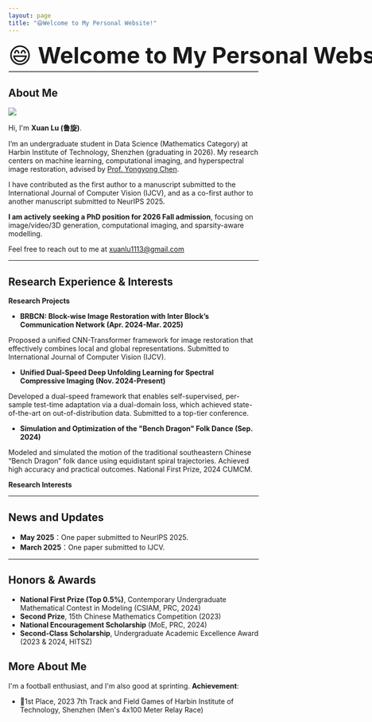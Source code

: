 ```yaml
---
layout: page
title: "😄Welcome to My Personal Website!"
---
```


<div style="font-size: 45px; white-space: nowrap; margin-bottom: 4px;">
  😄 <strong>Welcome to My Personal Website!</strong>
</div>
<hr style="border: 1px solid #ccc; margin-top: 4px;" />

## About Me

<img src="https://xuanlu11.github.io/xuanlu.jpg" class="floatpic">

Hi, I'm **Xuan Lu (鲁旋)**.<br>

I’m an undergraduate student in Data Science (Mathematics Category) at Harbin Institute of Technology, Shenzhen (graduating in 2026). My research centers on machine learning, computational imaging, and hyperspectral image restoration, advised by [Prof. Yongyong Chen](https://scholar.google.com/citations?user=ny2mn-cAAAAJ). <br>

I have contributed as the first author to a manuscript submitted to the International Journal of Computer Vision (IJCV), and as a co-first author to another manuscript submitted to NeurIPS 2025. 

<!--**<font color="#990000">I am actively seeking a PhD position for 2026 Fall admission.</font>**-->
**I am actively seeking a PhD position for 2026 Fall admission**, focusing on image/video/3D generation, computational imaging, and sparsity-aware modelling.

Feel free to reach out to me at [xuanlu1113@gmail.com](xuanlu1113@gmail.com)

---

## Research Experience & Interests
**Research Projects**
- **BRBCN: Block-wise Image Restoration with Inter Block’s Communication Network (Apr. 2024-Mar. 2025)**

Proposed a unified CNN-Transformer framework for image restoration that effectively combines local and global representations. 
Submitted to International Journal of Computer Vision (IJCV).

- **Unified Dual-Speed Deep Unfolding Learning for Spectral Compressive Imaging (Nov. 2024-Present)**

Developed a dual-speed framework that enables self-supervised, per-sample test-time adaptation via a dual-domain loss, which achieved state-of-the-art on out-of-distribution data. Submitted to a top-tier conference. 

- **Simulation and Optimization of the "Bench Dragon" Folk Dance (Sep. 2024)**

Modeled and simulated the motion of the traditional southeastern Chinese “Bench Dragon” folk dance using equidistant spiral trajectories. Achieved high accuracy and practical outcomes. National First Prize, 2024 CUMCM.

**Research Interests**

---

## News and Updates

- **May 2025**：One paper submitted to NeurIPS 2025.
- **March 2025**：One paper submitted to IJCV.

---

## Honors & Awards

- **National First Prize (Top 0.5%)**, Contemporary Undergraduate Mathematical Contest in Modeling (CSIAM, PRC, 2024)
- **Second Prize**, 15th Chinese Mathematics Competition (2023)
- **National Encouragement Scholarship** (MoE, PRC, 2024)
- **Second-Class Scholarship**, Undergraduate Academic Excellence Award (2023 & 2024, HITSZ)

## More About Me

I'm a football enthusiast, and I'm also good at sprinting. **Achievement**:

- 🥇1st Place, 2023 7th Track and Field Games of Harbin Institute of Technology, Shenzhen (Men's 4x100 Meter Relay Race) 

<br>

